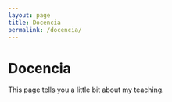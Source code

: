 ```yaml
---
layout: page
title: Docencia
permalink: /docencia/
---
```


# Docencia

This page tells you a little bit about my teaching.
